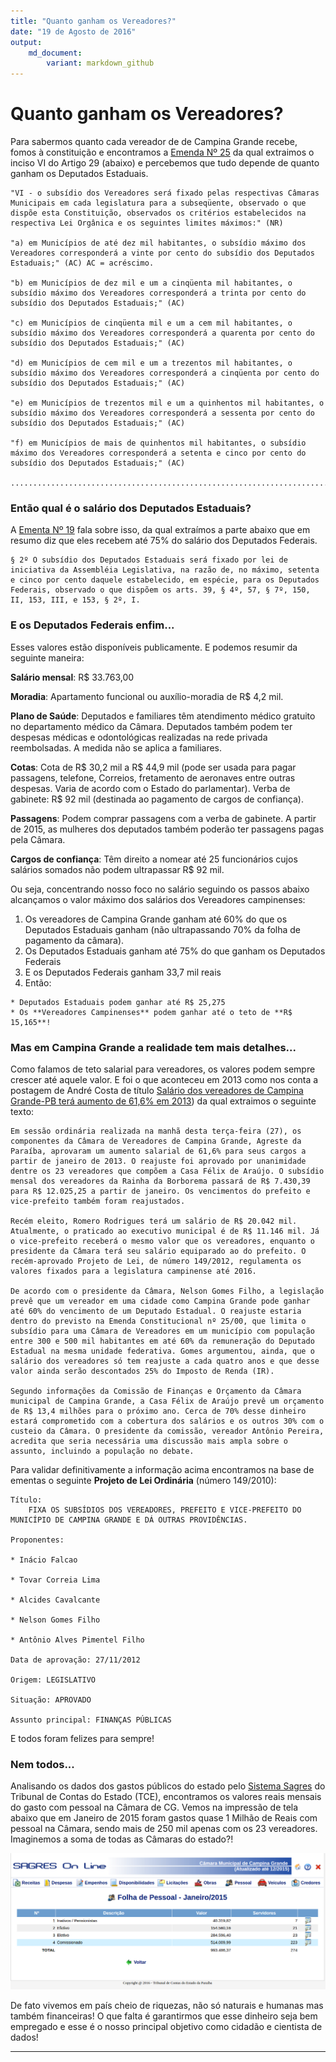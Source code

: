 ```yaml
---
title: "Quanto ganham os Vereadores?"
date: "19 de Agosto de 2016"
output: 
    md_document:
        variant: markdown_github
---
```


# Quanto ganham os Vereadores?

Para sabermos quanto cada vereador de de Campina Grande recebe, fomos à constituição e encontramos a
[Emenda Nº 25](http://www.planalto.gov.br/ccivil_03/Constituicao/Emendas/Emc/emc25.htm) da qual extraimos o inciso VI do Artigo 29 (abaixo) e percebemos que tudo depende de quanto ganham os Deputados Estaduais.

    "VI - o subsídio dos Vereadores será fixado pelas respectivas Câmaras Municipais em cada legislatura para a subseqüente, observado o que dispõe esta Constituição, observados os critérios estabelecidos na respectiva Lei Orgânica e os seguintes limites máximos:" (NR)
    
    "a) em Municípios de até dez mil habitantes, o subsídio máximo dos Vereadores corresponderá a vinte por cento do subsídio dos Deputados Estaduais;" (AC) AC = acréscimo.
    
    "b) em Municípios de dez mil e um a cinqüenta mil habitantes, o subsídio máximo dos Vereadores corresponderá a trinta por cento do subsídio dos Deputados Estaduais;" (AC)
    
    "c) em Municípios de cinqüenta mil e um a cem mil habitantes, o subsídio máximo dos Vereadores corresponderá a quarenta por cento do subsídio dos Deputados Estaduais;" (AC)
    
    "d) em Municípios de cem mil e um a trezentos mil habitantes, o subsídio máximo dos Vereadores corresponderá a cinqüenta por cento do subsídio dos Deputados Estaduais;" (AC)
    
    "e) em Municípios de trezentos mil e um a quinhentos mil habitantes, o subsídio máximo dos Vereadores corresponderá a sessenta por cento do subsídio dos Deputados Estaduais;" (AC)
    
    "f) em Municípios de mais de quinhentos mil habitantes, o subsídio máximo dos Vereadores corresponderá a setenta e cinco por cento do subsídio dos Deputados Estaduais;" (AC)
    
    ................................................................................."

### Então qual é o salário dos Deputados Estaduais?
A [Ementa Nº 19](http://www.planalto.gov.br/ccivil_03/Constituicao/Emendas/Emc/emc19.htm) fala sobre isso, da qual extraímos a parte abaixo que em resumo diz que eles recebem até 75% do salário dos Deputados Federais.

    § 2º O subsídio dos Deputados Estaduais será fixado por lei de iniciativa da Assembléia Legislativa, na razão de, no máximo, setenta e cinco por cento daquele estabelecido, em espécie, para os Deputados Federais, observado o que dispõem os arts. 39, § 4º, 57, § 7º, 150, II, 153, III, e 153, § 2º, I.


### E os Deputados Federais enfim...

Esses valores estão disponíveis publicamente. E podemos resumir da seguinte maneira:

**Salário mensal**: R$ 33.763,00

**Moradia**: Apartamento funcional ou auxílio-moradia de R$ 4,2 mil.

**Plano de Saúde**: Deputados e familiares têm atendimento médico gratuito no departamento médico da Câmara. Deputados também podem ter despesas médicas e odontológicas realizadas na rede privada reembolsadas. A medida não se aplica a familiares.

**Cotas**: Cota de R$ 30,2 mil a R$ 44,9 mil (pode ser usada para pagar passagens, telefone, Correios, fretamento de aeronaves entre outras despesas. Varia de acordo com o Estado do parlamentar). Verba de gabinete: R$ 92 mil (destinada ao pagamento de cargos de confiança).

**Passagens**: Podem comprar passagens com a verba de gabinete. A partir de 2015, as mulheres dos deputados também poderão ter passagens pagas pela Câmara.

**Cargos de confiança**: Têm direito a nomear até 25 funcionários cujos salários somados não podem ultrapassar R$ 92 mil.

Ou seja, concentrando nosso foco no salário seguindo os passos abaixo alcançamos o valor máximo dos salários dos Vereadores campinenses:

  1) Os vereadores de Campina Grande ganham até 60% do que os Deputados Estaduais ganham (não ultrapassando 70% da folha de pagamento da câmara).
  2) Os Deputados Estaduais ganham até 75% do que ganham os Deputados Federais
  3) E os Deputados Federais ganham 33,7 mil reais
  4) Então:
  
    * Deputados Estaduais podem ganhar até R$ 25,275
    * Os **Vereadores Campinenses** podem ganhar até o teto de **R$ 15,165**!


### Mas em Campina Grande a realidade tem mais detalhes...

Como falamos de teto salarial para vereadores, os valores podem sempre crescer até aquele valor. E foi o que aconteceu em 2013 como nos conta a postagem de André Costa de título [Salário dos vereadores de Campina Grande-PB terá aumento de 61,6% em 2013](http://andrecostamp.blogspot.com.br/2012/11/salario-dos-vereadores-de-campina.html)) da qual extraimos o seguinte texto:

    Em sessão ordinária realizada na manhã desta terça-feira (27), os componentes da Câmara de Vereadores de Campina Grande, Agreste da Paraíba, aprovaram um aumento salarial de 61,6% para seus cargos a partir de janeiro de 2013. O reajuste foi aprovado por unanimidade dentre os 23 vereadores que compõem a Casa Félix de Araújo. O subsídio mensal dos vereadores da Rainha da Borborema passará de R$ 7.430,39 para R$ 12.025,25 a partir de janeiro. Os vencimentos do prefeito e vice-prefeito também foram reajustados.

    Recém eleito, Romero Rodrigues terá um salário de R$ 20.042 mil. Atualmente, o praticado ao executivo municipal é de R$ 11.146 mil. Já o vice-prefeito receberá o mesmo valor que os vereadores, enquanto o presidente da Câmara terá seu salário equiparado ao do prefeito. O recém-aprovado Projeto de Lei, de número 149/2012, regulamenta os valores fixados para a legislatura campinense até 2016.

    De acordo com o presidente da Câmara, Nelson Gomes Filho, a legislação prevê que um vereador em uma cidade como Campina Grande pode ganhar até 60% do vencimento de um Deputado Estadual. O reajuste estaria dentro do previsto na Emenda Constitucional nº 25/00, que limita o subsídio para uma Câmara de Vereadores em um município com população entre 300 e 500 mil habitantes em até 60% da remuneração do Deputado Estadual na mesma unidade federativa. Gomes argumentou, ainda, que o salário dos vereadores só tem reajuste a cada quatro anos e que desse valor ainda serão descontados 25% do Imposto de Renda (IR).

    Segundo informações da Comissão de Finanças e Orçamento da Câmara municipal de Campina Grande, a Casa Félix de Araújo prevê um orçamento de R$ 13,4 milhões para o próximo ano. Cerca de 70% desse dinheiro estará comprometido com a cobertura dos salários e os outros 30% com o custeio da Câmara. O presidente da comissão, vereador Antônio Pereira, acredita que seria necessária uma discussão mais ampla sobre o assunto, incluindo a população no debate.

Para validar definitivamente a informação acima encontramos na base de ementas o seguinte **Projeto de Lei Ordinária** (número 149/2010):

    Título:
        FIXA OS SUBSÍDIOS DOS VEREADORES, PREFEITO E VICE-PREFEITO DO MUNICÍPIO DE CAMPINA GRANDE E DÁ OUTRAS PROVIDÊNCIAS.

    Proponentes:

    * Inácio Falcao

    * Tovar Correia Lima

    * Alcides Cavalcante

    * Nelson Gomes Filho

    * Antônio Alves Pimentel Filho

    Data de aprovação: 27/11/2012

    Origem: LEGISLATIVO

    Situação: APROVADO

    Assunto principal: FINANÇAS PÚBLICAS

E todos foram felizes para sempre!

### Nem todos...

Analisando os dados dos gastos públicos do estado pelo [Sistema Sagres](https://sagres.tce.pb.gov.br) do Tribunal de Contas do Estado (TCE), encontramos os valores reais mensais do gasto com pessoal na Câmara de CG.  Vemos na impressão de tela abaixo que em Janeiro de 2015 foram gastos quase 1 Milhão de Reais com pessoal na Câmara, sendo mais de 250 mil apenas com os 23 vereadores. Imaginemos a soma de todas as Câmaras do estado?!

![Pagamento Pessoal da Câmara CG em Janeiro de 2015](figure/sagres_cg_camara_pessoal_2015_01.png)

De fato vivemos em país cheio de riquezas, não só naturais e humanas mas também financeiras! O que falta é garantirmos que esse dinheiro seja bem empregado e esse é o nosso principal objetivo como cidadão e cientista de dados!

---
